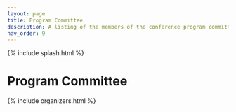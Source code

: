 ```yaml
---
layout: page
title: Program Committee
description: A listing of the members of the conference program committee.
nav_order: 9
---
```


{% include splash.html %}

# Program Committee

{% include organizers.html %}

